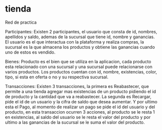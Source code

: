 # tienda

Red de practica

Participantes:
  Existen 2 participantes, el usuario que consta de id, nombres, apellidos y saldo, ademas de la sucursal que tiene id, nombre y ganancias. El usuario es el que interactua con la plataforma y realiza compras, la sucursal es la que almacena los productos y obtiene las ganancias cuando uno de estos es vendido.
  
Bienes:
  Producto es el bien que se utiliza en la aplicacion, cada producto esta relacionado con una sucursal y una sucursal puede relacionarse con varios productos. Los productos cuentan con id, nombre, existencias, color, tipo, si esta en oferta o no y su respectiva sucursal.
  
Transacciones:
  Existen 3 transacciones, la primera es Reabastecer, que permite a una tienda agregar mas existencias de un producto pidiendo el id de producto y la cantidad que va a reabastecer. La segunda es Recargar, pide el id de un usuario y la cifra de saldo que desea aumentar. Y por ultimo esta el Pago, al momento de realizar un pago se pide el id del usuario y del producto, en esta transaccion ocurren 3 acciones, al producto se le resta 1 en existencias, al saldo del usuario se le resta el valor del producto y por ultimo a las ganancias de la sucursal se le suma el valor del producto.
